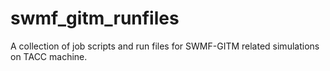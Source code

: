 # swmf_gitm_runfiles
A collection of job scripts and run files for SWMF-GITM related simulations on TACC machine. 
